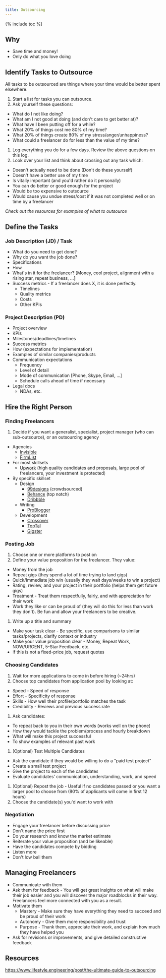 ```yaml
---
title: Outsourcing
---
```


{% include toc %}

## Why
- Save time and money!
- Only do what you love doing

## Identify Tasks to Outsource
All tasks to be outsourced are things where your time would be better spent elsewhere.

1. Start a list for tasks you can outsource.
1. Ask yourself these questions:
  - What do I not like doing?
  - What am I not good at doing (and don't care to get better at)?
  - What have I been putting off for a while?
  - What 20% of things cost me 80% of my time?
  - What 20% of things create 80% of my stress/anger/unhappiness?
  - What could a freelancer do for less than the value of my time?
1. Log everything you do for a few days. Review the above questions on this log.
1. Look over your list and think about crossing out any task which:
  - Doesn't actually need to be done (Don't do these yourself)
  - Doesn't have a better use of my time
  - Is vitally important (and you'd rather do it personally)
  - You can do better or good enough for the project
  - Would be too expensive to outsource
  - Would cause you undue stress/cost if it was not completed well or on time by a freelancer

_Check out the resources for examples of what to outsource_

## Define the Tasks

### Job Description (JD) / Task
- What do you need to get done?
- Why do you want the job done?
- Specifications
- How
- What's in it for the freelancer? [Money, cool project, alignment with a rising star, repeat business, ...]
- Success metrics - If a freelancer does X, it is done perfectly.
  - Timelines
  - Quality metrics
  - Costs
  - Other KPIs


### Project Description (PD)
- Project overview
- KPIs
- Milestones/deadlines/timelines
- Success metrics
- How (expectations for implementation)
- Examples of similar companies/products
- Communication expectations
  - Frequency
  - Level of detail
  - Mode of communication [Phone, Skype, Email, ...]
  - Schedule calls ahead of time if necessary
- Legal docs
  - NDAs, etc.

## Hire the Right Person

### Finding Freelancers
1. Decide if you want a generalist, specialist, project manager (who can sub-outsource), or an outsourcing agency
  - Agencies
    - [Invisible](https://inv.tech)
    - [FirmList](http://us.firmlist.com/)
  - For most skillsets
    - [Upwork](https://www.upwork.com/) (high quality candidates and proposals, large pool of freelancers, your investment is protected)
  - By specific skillset
    - Design
      - [99designs](https://99designs.com/) (crowdsourced)
      - [Behance](https://www.behance.net/) (top notch)
      - [Dribbble](https://dribbble.com/)
    - Writing
      - [ProBlogger](https://problogger.com/)
    - Development
      - [Crossover](https://www.crossover.com/)
      - [TopTal](https://www.toptal.com/)
      - [Gigster](https://gigster.com/)

### Posting Job
1. Choose one or more platforms to post on
1. Define your value proposition for the freelancer. They value:
  - Money from the job
  - Repeat gigs (they spend a lot of time trying to land gigs)
  - Quick/Immediate job win (usually they wait days/weeks to win a project)
  - Rating, review, and your project in their portfolio (helps them get future gigs)
  - Treatment - Treat them respectfully, fairly, and with appreciation for their work
  - Work they like or can be proud of (they will do this for less than work they don't). Be fun and allow your freelancers to be creative.
1. Write up a title and summary
  - Make your task clear - Be specific, use comparisons to similar tasks/projects, clarify context or industry
  - Make your value proposition clear - Money, Repeat Work, NOW/URGENT, 5-Star Feedback, etc.
  - If this is not a fixed-price job, request quotes


### Choosing Candidates
1. Wait for more applications to come in before hiring (~24hrs)
1. Choose top candidates from application pool by looking at:
  - Speed - Speed of response
  - Effort - Specificity of response
  - Skills - How well their profile/portfolio matches the task
  - Credibility - Reviews and previous success rate
1. Ask candidates:
  - To repeat back to you in their own words (works well on the phone)
  - How they would tackle the problem/process and hourly breakdown
  - What will make this project successful
  - To show examples of relevant past work
1. (Optional) Test Multiple Candidates
  - Ask the candidate if they would be willing to do a "paid test project"
  - Create a small test project
  - Give the project to each of the candidates
  - Evaluate candidates' communication, understanding, work, and speed
1. (Optional) Repost the job - Useful if no candidates passed or you want a larger pool to choose from (80% of applicants will come in first 12 hours)
1. Choose the candidate(s) you'd want to work with


### Negotiation
- Engage your freelancer before discussing price
- Don't name the price first
- Do your research and know the market estimate
- Reiterate your value proposition (and be likeable)
- Have the candidates compete by bidding
- Listen more
- Don't low ball them


## Managing Freelancers
- Communicate with them
- Ask them for feedback - You will get great insights on what will make their job easier and you will discover the major roadblocks in their way. Freelancers feel more connected with you as a result.
- Motivate them
  - Mastery - Make sure they have everything they need to succeed and be proud of their work
  - Autonomy - Give them more responsibility and trust
  - Purpose - Thank them, appreciate their work, and explain how much they have helped you
- Ask for revisions or improvements, and give detailed constructive feedback

## Resources
https://www.lifestyle.engineering/post/the-ultimate-guide-to-outsourcing
